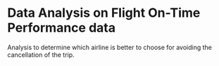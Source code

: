 # Data Analysis on Flight On-Time Performance data

Analysis to determine which airline is better to choose for avoiding the cancellation of the trip.
